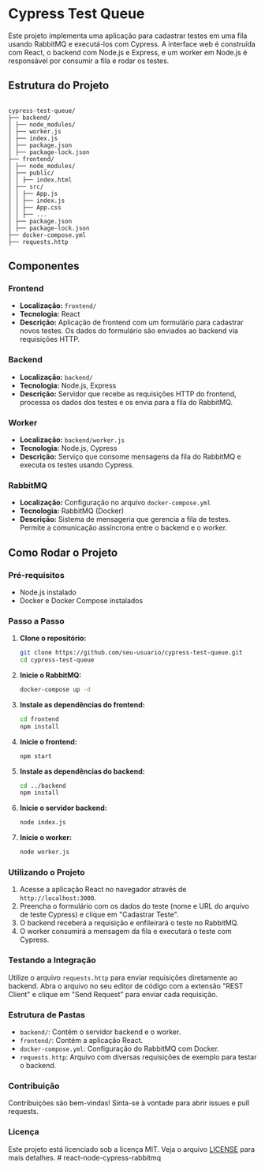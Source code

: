 # Cypress Test Queue

Este projeto implementa uma aplicação para cadastrar testes em uma fila usando RabbitMQ e executá-los com Cypress. A
interface web é construída com React, o backend com Node.js e Express, e um worker em Node.js é responsável por consumir
a fila e rodar os testes.

## Estrutura do Projeto

```

cypress-test-queue/
├── backend/
│ ├── node_modules/
│ ├── worker.js
│ ├── index.js
│ ├── package.json
│ ├── package-lock.json
├── frontend/
│ ├── node_modules/
│ ├── public/
│ │ ├── index.html
│ ├── src/
│ │ ├── App.js
│ │ ├── index.js
│ │ ├── App.css
│ │ ├── ...
│ ├── package.json
│ ├── package-lock.json
├── docker-compose.yml
├── requests.http

```

## Componentes

### Frontend

- **Localização:** `frontend/`
- **Tecnologia:** React
- **Descrição:** Aplicação de frontend com um formulário para cadastrar novos testes. Os dados do formulário são enviados ao backend via requisições HTTP.

### Backend

- **Localização:** `backend/`
- **Tecnologia:** Node.js, Express
- **Descrição:** Servidor que recebe as requisições HTTP do frontend, processa os dados dos testes e os envia para a fila do RabbitMQ.

### Worker

- **Localização:** `backend/worker.js`
- **Tecnologia:** Node.js, Cypress
- **Descrição:** Serviço que consome mensagens da fila do RabbitMQ e executa os testes usando Cypress.

### RabbitMQ

- **Localização:** Configuração no arquivo `docker-compose.yml`
- **Tecnologia:** RabbitMQ (Docker)
- **Descrição:** Sistema de mensageria que gerencia a fila de testes. Permite a comunicação assíncrona entre o backend e o worker.

## Como Rodar o Projeto

### Pré-requisitos

- Node.js instalado
- Docker e Docker Compose instalados

### Passo a Passo

1. **Clone o repositório:**
   ```bash
   git clone https://github.com/seu-usuario/cypress-test-queue.git
   cd cypress-test-queue
   ```

2. **Inicie o RabbitMQ:**
   ```bash
   docker-compose up -d
   ```

3. **Instale as dependências do frontend:**
   ```bash
   cd frontend
   npm install
   ```

4. **Inicie o frontend:**
   ```bash
   npm start
   ```

5. **Instale as dependências do backend:**
   ```bash
   cd ../backend
   npm install
   ```

6. **Inicie o servidor backend:**
   ```bash
   node index.js
   ```

7. **Inicie o worker:**
   ```bash
   node worker.js
   ```

### Utilizando o Projeto

1. Acesse a aplicação React no navegador através de `http://localhost:3000`.
2. Preencha o formulário com os dados do teste (nome e URL do arquivo de teste Cypress) e clique em "Cadastrar Teste".
3. O backend receberá a requisição e enfileirará o teste no RabbitMQ.
4. O worker consumirá a mensagem da fila e executará o teste com Cypress.

### Testando a Integração

Utilize o arquivo `requests.http` para enviar requisições diretamente ao backend. Abra o arquivo no seu editor de código
com a extensão "REST Client" e clique em "Send Request" para enviar cada requisição.

### Estrutura de Pastas

- `backend/`: Contém o servidor backend e o worker.
- `frontend/`: Contém a aplicação React.
- `docker-compose.yml`: Configuração do RabbitMQ com Docker.
- `requests.http`: Arquivo com diversas requisições de exemplo para testar o backend.

### Contribuição

Contribuições são bem-vindas! Sinta-se à vontade para abrir issues e pull requests.

### Licença

Este projeto está licenciado sob a licença MIT. Veja o arquivo [LICENSE](LICENSE) para mais detalhes.
#   r e a c t - n o d e - c y p r e s s - r a b b i t m q  
 